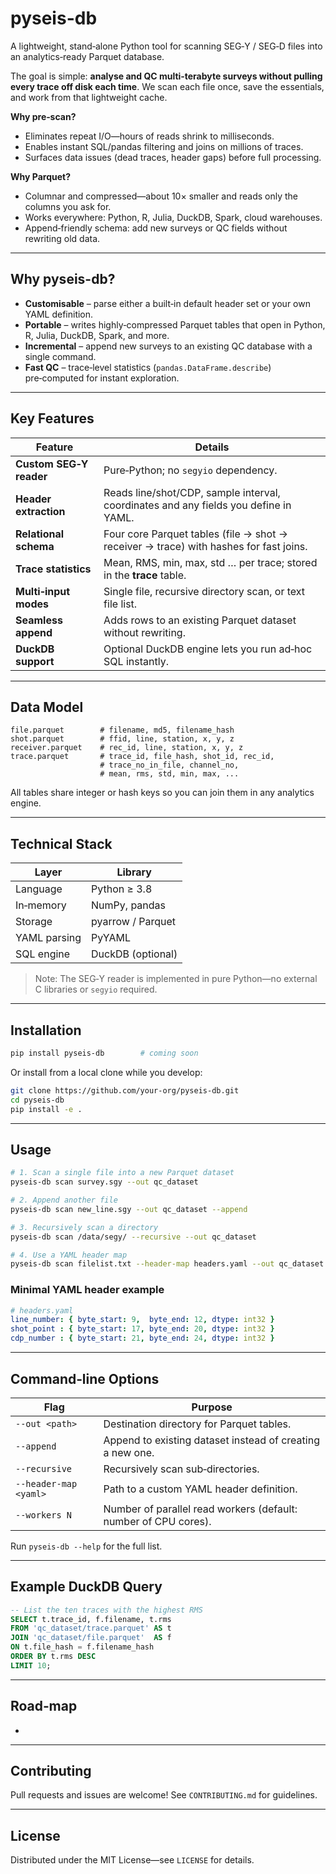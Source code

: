 # pyseis-db

A lightweight, stand‑alone Python tool for scanning SEG‑Y / SEG‑D files into an analytics‑ready Parquet database.

The goal is simple: **analyse and QC multi‑terabyte surveys without pulling every trace off disk each time**. We scan each file once, save the essentials, and work from that lightweight cache.

**Why pre‑scan?**

* Eliminates repeat I/O—hours of reads shrink to milliseconds.
* Enables instant SQL/pandas filtering and joins on millions of traces.
* Surfaces data issues (dead traces, header gaps) before full processing.

**Why Parquet?**

* Columnar and compressed—about 10× smaller and reads only the columns you ask for.
* Works everywhere: Python, R, Julia, DuckDB, Spark, cloud warehouses.
* Append‑friendly schema: add new surveys or QC fields without rewriting old data.

---

## Why pyseis-db?

* **Customisable** – parse either a built‑in default header set or your own YAML definition.
* **Portable** – writes highly‑compressed Parquet tables that open in Python, R, Julia, DuckDB, Spark, and more.
* **Incremental** – append new surveys to an existing QC database with a single command.
* **Fast QC** – trace‑level statistics (`pandas.DataFrame.describe`) pre‑computed for instant exploration.

---

## Key Features

| Feature                 | Details                                                                                  |
| ----------------------- | ---------------------------------------------------------------------------------------- |
| **Custom SEG‑Y reader** | Pure‑Python; no `segyio` dependency.                                                     |
| **Header extraction**   | Reads line/shot/CDP, sample interval, coordinates and any fields you define in YAML.     |
| **Relational schema**   | Four core Parquet tables (file -> shot -> receiver -> trace) with hashes for fast joins. |
| **Trace statistics**    | Mean, RMS, min, max, std … per trace; stored in the **trace** table.                     |
| **Multi‑input modes**   | Single file, recursive directory scan, or text file list.                                |
| **Seamless append**     | Adds rows to an existing Parquet dataset without rewriting.                              |
| **DuckDB support**      | Optional DuckDB engine lets you run ad‑hoc SQL instantly.                                |

---

## Data Model

```
file.parquet        # filename, md5, filename_hash
shot.parquet        # ffid, line, station, x, y, z
receiver.parquet    # rec_id, line, station, x, y, z
trace.parquet       # trace_id, file_hash, shot_id, rec_id,
                    # trace_no_in_file, channel_no,
                    # mean, rms, std, min, max, ...
```

All tables share integer or hash keys so you can join them in any analytics engine.

---

## Technical Stack

| Layer        | Library           |
| ------------ | ----------------- |
| Language     | Python ≥ 3.8      |
| In‑memory    | NumPy, pandas     |
| Storage      | pyarrow / Parquet |
| YAML parsing | PyYAML            |
| SQL engine   | DuckDB (optional) |

> Note: The SEG‑Y reader is implemented in pure Python—no external C libraries or `segyio` required.

---

## Installation

```bash
pip install pyseis-db        # coming soon
```

Or install from a local clone while you develop:

```bash
git clone https://github.com/your-org/pyseis-db.git
cd pyseis-db
pip install -e .
```

---

## Usage

```bash
# 1. Scan a single file into a new Parquet dataset
pyseis-db scan survey.sgy --out qc_dataset

# 2. Append another file
pyseis-db scan new_line.sgy --out qc_dataset --append

# 3. Recursively scan a directory
pyseis-db scan /data/segy/ --recursive --out qc_dataset

# 4. Use a YAML header map
pyseis-db scan filelist.txt --header-map headers.yaml --out qc_dataset
```

### Minimal YAML header example

```yaml
# headers.yaml
line_number: { byte_start: 9,  byte_end: 12, dtype: int32 }
shot_point : { byte_start: 17, byte_end: 20, dtype: int32 }
cdp_number : { byte_start: 21, byte_end: 24, dtype: int32 }
```

---

## Command‑line Options

| Flag                  | Purpose                                                         |
| --------------------- | --------------------------------------------------------------- |
| `--out <path>`        | Destination directory for Parquet tables.                       |
| `--append`            | Append to existing dataset instead of creating a new one.       |
| `--recursive`         | Recursively scan sub‑directories.                               |
| `--header-map <yaml>` | Path to a custom YAML header definition.                        |
| `--workers N`         | Number of parallel read workers (default: number of CPU cores). |

Run `pyseis-db --help` for the full list.

---

## Example DuckDB Query

```sql
-- List the ten traces with the highest RMS
SELECT t.trace_id, f.filename, t.rms
FROM 'qc_dataset/trace.parquet' AS t
JOIN 'qc_dataset/file.parquet'  AS f
ON t.file_hash = f.filename_hash
ORDER BY t.rms DESC
LIMIT 10;
```

---

## Road‑map

*

---

## Contributing

Pull requests and issues are welcome! See `CONTRIBUTING.md` for guidelines.

---

## License

Distributed under the MIT License—see `LICENSE` for details.

